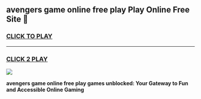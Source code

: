 
## avengers game online free play Play Online Free Site 👋
<h3>
<a href="https://download.freeplayer.one?title=avengers_game_online_free_play&ref=21F">CLICK TO PLAY</a></h3>
<hr>

<h3>
<a href="https://download.freeplayer.one?title=avengers_game_online_free_play&ref=21F">CLICK 2 PLAY</a>
  
</h3>

<a href="https://download.freeplayer.one?title=avengers_game_online_free_play&ref=21F"><img src="https://cdnb.artstation.com/p/assets/images/images/032/539/853/original/anto-thomas-button-gif.gif"></a>


**avengers game online free play games unblocked: Your Gateway to Fun and Accessible Online Gaming**
